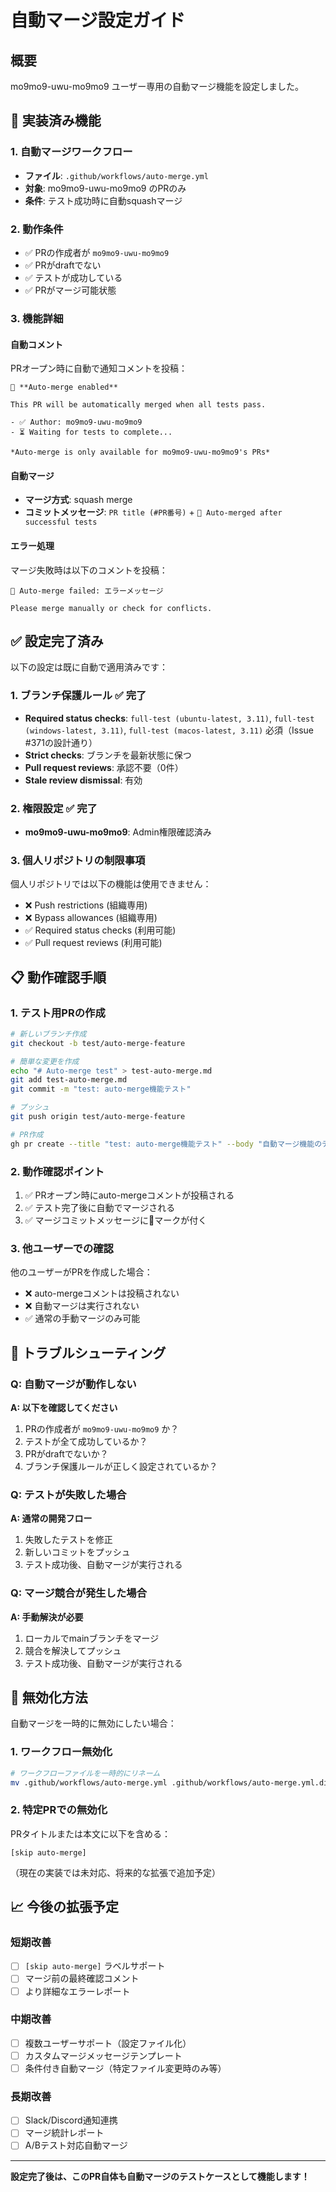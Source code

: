 # 自動マージ設定ガイド

## 概要

mo9mo9-uwu-mo9mo9 ユーザー専用の自動マージ機能を設定しました。

## 🤖 実装済み機能

### 1. 自動マージワークフロー
- **ファイル**: `.github/workflows/auto-merge.yml`
- **対象**: mo9mo9-uwu-mo9mo9 のPRのみ
- **条件**: テスト成功時に自動squashマージ

### 2. 動作条件
- ✅ PRの作成者が `mo9mo9-uwu-mo9mo9`
- ✅ PRがdraftでない
- ✅ テストが成功している
- ✅ PRがマージ可能状態

### 3. 機能詳細

#### 自動コメント
PRオープン時に自動で通知コメントを投稿：
```
🤖 **Auto-merge enabled**

This PR will be automatically merged when all tests pass.

- ✅ Author: mo9mo9-uwu-mo9mo9
- ⏳ Waiting for tests to complete...

*Auto-merge is only available for mo9mo9-uwu-mo9mo9's PRs*
```

#### 自動マージ
- **マージ方式**: squash merge
- **コミットメッセージ**: `PR title (#PR番号)` + `🤖 Auto-merged after successful tests`

#### エラー処理
マージ失敗時は以下のコメントを投稿：
```
🚫 Auto-merge failed: エラーメッセージ

Please merge manually or check for conflicts.
```

## ✅ 設定完了済み

以下の設定は既に自動で適用済みです：

### 1. ブランチ保護ルール ✅ 完了
- **Required status checks**: `full-test (ubuntu-latest, 3.11)`, `full-test (windows-latest, 3.11)`, `full-test (macos-latest, 3.11)` 必須（Issue #371の設計通り）
- **Strict checks**: ブランチを最新状態に保つ
- **Pull request reviews**: 承認不要（0件）
- **Stale review dismissal**: 有効

### 2. 権限設定 ✅ 完了
- **mo9mo9-uwu-mo9mo9**: Admin権限確認済み

### 3. 個人リポジトリの制限事項
個人リポジトリでは以下の機能は使用できません：
- ❌ Push restrictions (組織専用)
- ❌ Bypass allowances (組織専用)
- ✅ Required status checks (利用可能)
- ✅ Pull request reviews (利用可能)

## 📋 動作確認手順

### 1. テスト用PRの作成
```bash
# 新しいブランチ作成
git checkout -b test/auto-merge-feature

# 簡単な変更を作成
echo "# Auto-merge test" > test-auto-merge.md
git add test-auto-merge.md
git commit -m "test: auto-merge機能テスト"

# プッシュ
git push origin test/auto-merge-feature

# PR作成
gh pr create --title "test: auto-merge機能テスト" --body "自動マージ機能のテストPRです"
```

### 2. 動作確認ポイント
1. ✅ PRオープン時にauto-mergeコメントが投稿される
2. ✅ テスト完了後に自動でマージされる
3. ✅ マージコミットメッセージに🤖マークが付く

### 3. 他ユーザーでの確認
他のユーザーがPRを作成した場合：
- ❌ auto-mergeコメントは投稿されない
- ❌ 自動マージは実行されない
- ✅ 通常の手動マージのみ可能

## 🚨 トラブルシューティング

### Q: 自動マージが動作しない
**A: 以下を確認してください**
1. PRの作成者が `mo9mo9-uwu-mo9mo9` か？
2. テストが全て成功しているか？
3. PRがdraftでないか？
4. ブランチ保護ルールが正しく設定されているか？

### Q: テストが失敗した場合
**A: 通常の開発フロー**
1. 失敗したテストを修正
2. 新しいコミットをプッシュ
3. テスト成功後、自動マージが実行される

### Q: マージ競合が発生した場合
**A: 手動解決が必要**
1. ローカルでmainブランチをマージ
2. 競合を解決してプッシュ
3. テスト成功後、自動マージが実行される

## 🔄 無効化方法

自動マージを一時的に無効にしたい場合：

### 1. ワークフロー無効化
```bash
# ワークフローファイルを一時的にリネーム
mv .github/workflows/auto-merge.yml .github/workflows/auto-merge.yml.disabled
```

### 2. 特定PRでの無効化
PRタイトルまたは本文に以下を含める：
```
[skip auto-merge]
```
（現在の実装では未対応、将来的な拡張で追加予定）

## 📈 今後の拡張予定

### 短期改善
- [ ] `[skip auto-merge]` ラベルサポート
- [ ] マージ前の最終確認コメント
- [ ] より詳細なエラーレポート

### 中期改善
- [ ] 複数ユーザーサポート（設定ファイル化）
- [ ] カスタムマージメッセージテンプレート
- [ ] 条件付き自動マージ（特定ファイル変更時のみ等）

### 長期改善
- [ ] Slack/Discord通知連携
- [ ] マージ統計レポート
- [ ] A/Bテスト対応自動マージ

---

**設定完了後は、このPR自体も自動マージのテストケースとして機能します！**
